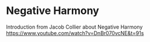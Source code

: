 # Negative Harmony

Introduction from Jacob Collier about Negative Harmony
https://www.youtube.com/watch?v=DnBr070vcNE&t=91s
